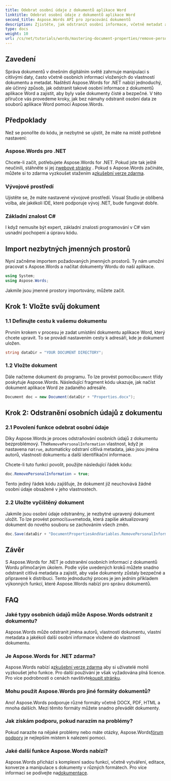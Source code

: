 ```yaml
---
title: Odebrat osobní údaje z dokumentů aplikace Word
linktitle: Odebrat osobní údaje z dokumentů aplikace Word
second_title: Aspose.Words API pro zpracování dokumentů
description: Zjistěte, jak odstranit osobní informace, včetně metadat a podrobností o autorovi, z dokumentů aplikace Word pomocí Aspose.Words for .NET.
type: docs
weight: 10
url: /cs/net/tutorials/words/mastering-document-properties/remove-personal-information-word-document/
---
```

## Zavedení

Správa dokumentů v dnešním digitálním světě zahrnuje manipulaci s citlivými daty, často včetně osobních informací vložených do vlastností dokumentu a metadat. Naštěstí Aspose.Words for .NET nabízí jednoduchý, ale účinný způsob, jak odstranit takové osobní informace z dokumentů aplikace Word a zajistit, aby byly vaše dokumenty čisté a bezpečné. V této příručce vás provedeme kroky, jak bez námahy odstranit osobní data ze souborů aplikace Word pomocí Aspose.Words.

## Předpoklady

Než se ponoříte do kódu, je nezbytné se ujistit, že máte na místě potřebné nastavení:

### Aspose.Words pro .NET

Chcete-li začít, potřebujete Aspose.Words for .NET. Pokud jste tak ještě neučinili, stáhněte si jej z[webové stránky](https://releases.aspose.com/words/net/) . Pokud s Aspose.Words začínáte, můžete si to zdarma vyzkoušet stažením a[zkušební verze zdarma](https://releases.aspose.com/).

### Vývojové prostředí

Ujistěte se, že máte nastavené vývojové prostředí. Visual Studio je oblíbená volba, ale jakékoli IDE, které podporuje vývoj .NET, bude fungovat dobře.

### Základní znalost C#

I když nemusíte být expert, základní znalosti programování v C# vám usnadní pochopení a úpravu kódu.

## Import nezbytných jmenných prostorů

Nyní začněme importem požadovaných jmenných prostorů. Ty nám umožní pracovat s Aspose.Words a načítat dokumenty Wordu do naší aplikace.

```csharp
using System;
using Aspose.Words;
```

Jakmile jsou jmenné prostory importovány, můžete začít.

## Krok 1: Vložte svůj dokument

### 1.1 Definujte cestu k vašemu dokumentu

Prvním krokem v procesu je zadat umístění dokumentu aplikace Word, který chcete upravit. To se provádí nastavením cesty k adresáři, kde je dokument uložen.

```csharp
string dataDir = "YOUR DOCUMENT DIRECTORY";
```

### 1.2 Vložte dokument

Dále načteme dokument do programu. To lze provést pomocí`Document` třídy poskytuje Aspose.Words. Následující fragment kódu ukazuje, jak načíst dokument aplikace Word ze zadaného adresáře.

```csharp
Document doc = new Document(dataDir + "Properties.docx");
```

## Krok 2: Odstranění osobních údajů z dokumentu

### 2.1 Povolení funkce odebrat osobní údaje

 Díky Aspose.Words je proces odstraňování osobních údajů z dokumentu bezproblémový. The`RemovePersonalInformation` vlastnost, když je nastavena na`true`, automaticky odstraní citlivá metadata, jako jsou jména autorů, vlastnosti dokumentu a další identifikační informace.

Chcete-li tuto funkci povolit, použijte následující řádek kódu:

```csharp
doc.RemovePersonalInformation = true;
```

Tento jediný řádek kódu zajišťuje, že dokument již neuchovává žádné osobní údaje obsažené v jeho vlastnostech.

### 2.2 Uložte vyčištěný dokument

 Jakmile jsou osobní údaje odstraněny, je nezbytné upravený dokument uložit. To lze provést pomocí`Save`metoda, která zapíše aktualizovaný dokument do nového souboru se zachováním všech změn.

```csharp
doc.Save(dataDir + "DocumentPropertiesAndVariables.RemovePersonalInformation.docx");
```

## Závěr

S Aspose.Words for .NET je odstranění osobních informací z dokumentů Wordu přímočarým úkolem. Podle výše uvedených kroků můžete snadno odstranit citlivá metadata a zajistit, aby vaše dokumenty zůstaly bezpečné a připravené k distribuci. Tento jednoduchý proces je jen jedním příkladem výkonných funkcí, které Aspose.Words nabízí pro správu dokumentů.

## FAQ

### Jaké typy osobních údajů může Aspose.Words odstranit z dokumentu?

Aspose.Words může odstranit jména autorů, vlastnosti dokumentu, vlastní metadata a jakékoli další osobní informace vložené do vlastností dokumentu.

### Je Aspose.Words for .NET zdarma?

 Aspose.Words nabízí a[zkušební verze zdarma](https://releases.aspose.com/) aby si uživatelé mohli vyzkoušet jeho funkce. Pro další používání je však vyžadována plná licence. Pro více podrobností o cenách navštivte[koupit stránku](https://purchase.aspose.com/buy).

### Mohu použít Aspose.Words pro jiné formáty dokumentů?

Ano! Aspose.Words podporuje různé formáty včetně DOCX, PDF, HTML a mnoha dalších. Mezi těmito formáty můžete snadno převádět dokumenty.

### Jak získám podporu, pokud narazím na problémy?

 Pokud narazíte na nějaké problémy nebo máte otázky, Aspose.Words[fórum podpory](https://forum.aspose.com/c/words/8) je nejlepším místem k nalezení pomoci.

### Jaké další funkce Aspose.Words nabízí?

 Aspose.Words přichází s komplexní sadou funkcí, včetně vytváření, editace, konverze a manipulace s dokumenty v různých formátech. Pro více informací se podívejte na[dokumentace](https://reference.aspose.com/words/net/).